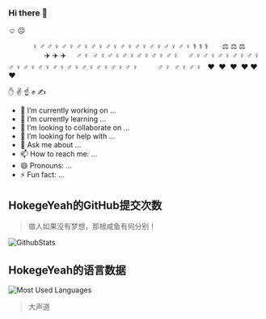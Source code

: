### Hi there 👋
☺️ ☹️


‍ ‍ ‍ ‍ ‍ ‍ ‍ ‍ ‍ ‍ ‍ ‍ ‍♀️ ‍♂️ ‍♂️ ‍♀️ ‍♂️ ‍♀️ ‍♂️ ‍♀️ ‍♂️ ‍♀️ ‍♂️ ‍♀️ ‍♂️ ‍♀️ ‍♂️ ‍♀️ ‍♂️ ‍♀️ ‍♂️ ‍♀️ ‍♂️ ‍♀️ ‍⚕️ ‍⚕️ ‍⚕️ ‍ ‍ ‍ ‍ ‍ ‍ ‍⚖️ ‍⚖️ ‍⚖️ ‍ ‍ ‍ ‍ ‍ ‍ ‍ ‍ ‍ ‍ ‍ ‍ ‍ ‍ ‍ ‍ ‍ ‍ ‍ ‍ ‍ ‍ ‍ ‍ ‍ ‍ ‍ ‍✈️ ‍✈️ ‍✈️ ‍ ‍ ‍ ‍ ‍ ‍ ‍♂️ ‍♀️ ️ ️‍♂️ ️‍♀️ ‍♂️ ‍♀️ ‍♂️ ‍♀️ ‍♂️ ‍♀️ ‍♂️ ‍♀️ ‍♂️ ‍♀️ ‍ ‍ ‍ ‍ ‍♂️ ‍♀️ ‍♂️ ‍♀️ ‍♂️ ‍♀️ ‍♂️ ‍♀️ ‍♂️ ‍♀️ ‍♂️ ‍♀️ ‍♂️ ‍♀️ ‍♂️ ‍♀️ ‍♂️ ‍♀️ ‍♂️ ‍♀️ ‍♂️ ‍♀️ ‍♂️ ‍♀️ ‍♂️ ‍♀️ ‍♂️ ‍♀️ ‍ ‍ ‍ ‍ ‍ ‍ ‍ ‍ ‍ ‍♂️ ‍♀️ ️ ‍♂️ ‍♀️ ‍♂️ ‍♀️ ‍ ‍ ‍❤️‍ ‍ ‍❤️‍ ‍ ‍❤️‍ ‍ ‍❤️‍ ‍❤️‍ ‍❤️‍ ‍ ‍ ‍ ‍ ‍ ‍ ‍ ‍ ‍ ‍ ‍ ‍ ‍ ‍ ‍ ‍ ‍ ‍ ‍ ‍ ‍ ‍ ‍ ‍ ‍ ‍ ‍ ‍ ‍ ‍ ‍ ‍ ‍ ‍ ‍ ‍ ‍ ‍ ‍ ‍ ‍ ‍ ‍ ‍ ‍ ‍ ‍ ‍ ‍ ‍ ‍ ‍ ‍ ‍ ‍ ️


️✋ ✌️ ☝️ ✊ ✍️

- 🔭 I’m currently working on ...
- 🌱 I’m currently learning ...
- 👯 I’m looking to collaborate on ...
- 🤔 I’m looking for help with ...
- 💬 Ask me about ...
- 📫 How to reach me: ...
- 😄 Pronouns: ...
- ⚡ Fun fact: ...

<!--
**HokageYeah/HokageYeah** is a ✨ _special_ ✨ repository because its `README.md` (this file) appears on your GitHub profile.

Here are some ideas to get you started:

- 🔭 I’m currently working on ...
- 🌱 I’m currently learning ...
- 👯 I’m looking to collaborate on ...
- 🤔 I’m looking for help with ...
- 💬 Ask me about ...
- 📫 How to reach me: ...
- 😄 Pronouns: ...
- ⚡ Fun fact: ...
-->

## HokegeYeah的GitHub提交次数
 >做人如果没有梦想，那根咸鱼有何分别！
 
![GithubStats](https://github-readme-stats.vercel.app/api?username=HokageYeah&show_icons=true&theme=dark&count_private=true)

## HokegeYeah的语言数据

![Most Used Languages](https://github-readme-stats.vercel.app/api/top-langs/?username=HokageYeah&theme=dark&layout=compact)
 >大声道
